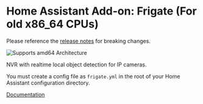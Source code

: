 # Home Assistant Add-on: Frigate (For old x86_64 CPUs)

Please reference the [release notes](https://github.com/blakeblackshear/frigate/releases) for breaking changes.

![Supports amd64 Architecture][amd64-shield]

NVR with realtime local object detection for IP cameras.

You must create a config file as `frigate.yml` in the root of your Home Assistant configuration directory.

[Documentation](https://docs.frigate.video)

[amd64-shield]: https://img.shields.io/badge/amd64-yes-green.svg

